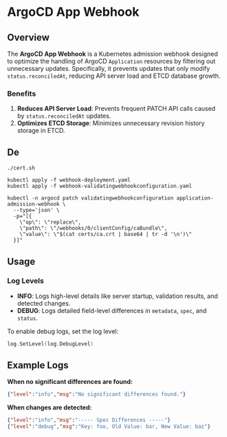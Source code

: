 # ArgoCD App Webhook

## Overview

The **ArgoCD App Webhook** is a Kubernetes admission webhook designed to optimize the handling of ArgoCD `Application` resources by filtering out unnecessary updates. Specifically, it prevents updates that only modify `status.reconciledAt`, reducing API server load and ETCD database growth.

### Benefits

1. **Reduces API Server Load**: Prevents frequent PATCH API calls caused by `status.reconciledAt` updates.
2. **Optimizes ETCD Storage**: Minimizes unnecessary revision history storage in ETCD.

## De

```console
./cert.sh

kubectl apply -f webhook-deployment.yaml
kubectl apply -f webhook-validatingwebhookconfiguration.yaml

kubectl -n argocd patch validatingwebhookconfiguration application-admission-webhook \
  --type='json' \
  -p="[{
    \"op\": \"replace\",
    \"path\": \"/webhooks/0/clientConfig/caBundle\",
    \"value\": \"$(cat certs/ca.crt | base64 | tr -d '\n')\"
  }]"
```

## Usage

### Log Levels

- **INFO**: Logs high-level details like server startup, validation results, and detected changes.
- **DEBUG**: Logs detailed field-level differences in `metadata`, `spec`, and `status`.

To enable debug logs, set the log level:

```go
log.SetLevel(log.DebugLevel)
```

## Example Logs

**When no significant differences are found:**

```json
{"level":"info","msg":"No significant differences found."}
```

**When changes are detected:**

```json
{"level":"info","msg":"----- Spec Differences -----"}
{"level":"debug","msg":"Key: foo, Old Value: bar, New Value: baz"}
```
